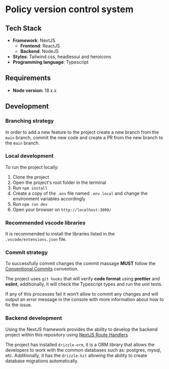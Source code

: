 # Policy version control system

## Tech Stack
- **Framework**: NextJS
  - **Frontend**: ReactJS
  - **Backend**: NodeJS
- **Styles**: Tailwind css, headlessui and heroicons
- **Programming language**: Typescript

## Requirements
- **Node version:** 18.x.x

## Development

### Branching strategy
In order to add a new feature to the project create a new branch from the `main` branch, commit the new code and create a PR from the new branch to the `main` branch.

### Local development
To run the project locally:

1. Clone the project
2. Open the project's root folder in the terminal
3. Run `npm install`
4. Create a copy of the `.env` file named `.env.local` and change the environment variables accordingly
5. Run `npm run dev`
6. Open your browser on `http://localhost:3000/`

### Recommended vscode libraries

It is recommended to install the libraries listed in the `.vscode/extensions.json` file.

### Commit strategy
To successfully commit changes the commit massage **MUST** follow the [Conventional Commits](https://www.conventionalcommits.org/en/v1.0.0/) convention.

The project uses `git hooks` that will verify **code format** using **prettier** and **eslint**, additionally, it will check the Typescript types and run the unit tests.

If any of this processes fail it won't allow to commit any changes and will output an error message in the console with more information about how to fix the issue.

### Backend development

Using the NextJS framework provides the ability to develop the backend project within this repository using [NextJS Route Handlers](https://nextjs.org/docs/app/building-your-application/routing/route-handlers)

The project has installed `drizzle-orm`, it is a ORM library that allows the developers to work with the common databases such as: postgres, mysql, etc. Additionally, it has the `drizzle-kit` allowing the ability to create database migrations automatically.
